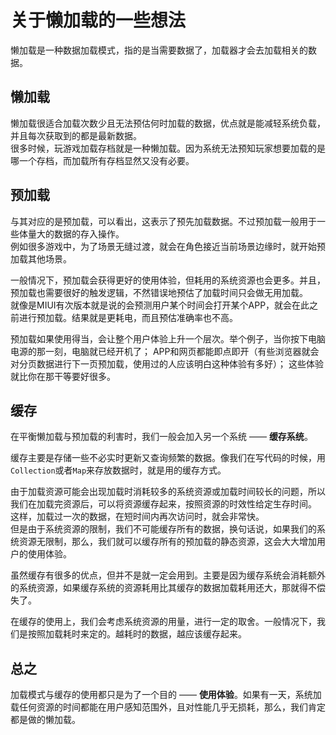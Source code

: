 # 关于懒加载的一些想法

懒加载是一种数据加载模式，指的是当需要数据了，加载器才会去加载相关的数据。 

## 懒加载

懒加载很适合加载次数少且无法预估何时加载的数据，优点就是能减轻系统负载，并且每次获取到的都是最新数据。  
很多时候，玩游戏加载存档就是一种懒加载。因为系统无法预知玩家想要加载的是哪一个存档，而加载所有存档显然又没有必要。

## 预加载

与其对应的是预加载，可以看出，这表示了预先加载数据。不过预加载一般用于一些体量大的数据的存入操作。  
例如很多游戏中，为了场景无缝过渡，就会在角色接近当前场景边缘时，就开始预加载其他场景。

一般情况下，预加载会获得更好的使用体验，但耗用的系统资源也会更多。并且，预加载也需要很好的触发逻辑，不然错误地预估了加载时间只会做无用加载。  
就像是MIUI有次版本就是说的会预测用户某个时间会打开某个APP，就会在此之前进行预加载。结果就是更耗电，而且预估准确率也不高。

预加载如果使用得当，会让整个用户体验上升一个层次。举个例子，当你按下电脑电源的那一刻，电脑就已经开机了；
APP和网页都能即点即开（有些浏览器就会对分页数据进行下一页预加载，使用过的人应该明白这种体验有多好）；
这些体验就比你在那干等要好很多。

## 缓存

在平衡懒加载与预加载的利害时，我们一般会加入另一个系统 —— __缓存系统__。

缓存主要是存储一些不必实时更新又查询频繁的数据。像我们在写代码的时候，用`Collection`或者`Map`来存放数据时，就是用的缓存方式。

由于加载资源可能会出现加载时消耗较多的系统资源或加载时间较长的问题，所以我们在加载完资源后，可以将资源缓存起来，按照资源的时效性给定生存时间。
这样，加载过一次的数据，在短时间内再次访问时，就会非常快。  
但是由于系统资源的限制，我们不可能缓存所有的数据，换句话说，如果我们的系统资源无限制，那么，我们就可以缓存所有的预加载的静态资源，这会大大增加用户的使用体验。

虽然缓存有很多的优点，但并不是就一定会用到。主要是因为缓存系统会消耗额外的系统资源，如果缓存系统的资源耗用比其缓存的数据加载耗用还大，那就得不偿失了。

在缓存的使用上，我们会考虑系统资源的用量，进行一定的取舍。一般情况下，我们是按照加载耗时来定的。越耗时的数据，越应该缓存起来。

## 总之

加载模式与缓存的使用都只是为了一个目的 —— __使用体验__。如果有一天，系统加载任何资源的时间都能在用户感知范围外，且对性能几乎无损耗，那么，我们肯定都是做的懒加载。